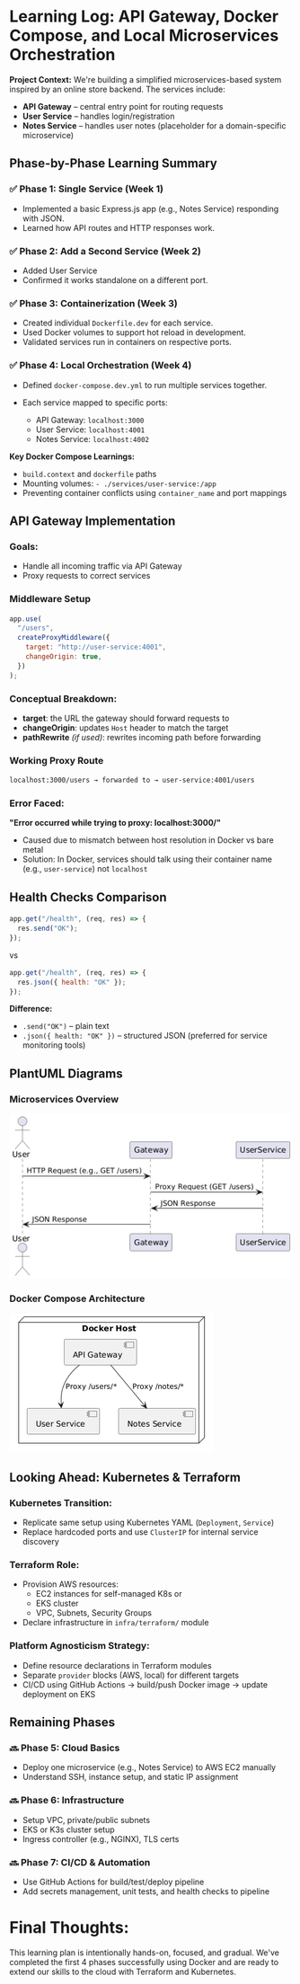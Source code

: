 # **Learning Log: API Gateway, Docker Compose, and Local Microservices Orchestration**

**Project Context:**
We're building a simplified microservices-based system inspired by an online store backend. The services include:

- **API Gateway** – central entry point for routing requests
- **User Service** – handles login/registration
- **Notes Service** – handles user notes (placeholder for a domain-specific microservice)

## **Phase-by-Phase Learning Summary**

### ✅ Phase 1: Single Service (Week 1)

- Implemented a basic Express.js app (e.g., Notes Service) responding with JSON.
- Learned how API routes and HTTP responses work.

### ✅ Phase 2: Add a Second Service (Week 2)

- Added User Service
- Confirmed it works standalone on a different port.

### ✅ Phase 3: Containerization (Week 3)

- Created individual `Dockerfile.dev` for each service.
- Used Docker volumes to support hot reload in development.
- Validated services run in containers on respective ports.

### ✅ Phase 4: Local Orchestration (Week 4)

- Defined `docker-compose.dev.yml` to run multiple services together.
- Each service mapped to specific ports:

  - API Gateway: `localhost:3000`
  - User Service: `localhost:4001`
  - Notes Service: `localhost:4002`

**Key Docker Compose Learnings:**

- `build.context` and `dockerfile` paths
- Mounting volumes: `- ./services/user-service:/app`
- Preventing container conflicts using `container_name` and port mappings

## **API Gateway Implementation**

### Goals:

- Handle all incoming traffic via API Gateway
- Proxy requests to correct services

### Middleware Setup

```js
app.use(
  "/users",
  createProxyMiddleware({
    target: "http://user-service:4001",
    changeOrigin: true,
  })
);
```

### Conceptual Breakdown:

- **target**: the URL the gateway should forward requests to
- **changeOrigin**: updates `Host` header to match the target
- **pathRewrite** _(if used)_: rewrites incoming path before forwarding

### Working Proxy Route

```bash
localhost:3000/users → forwarded to → user-service:4001/users
```

### Error Faced:

**"Error occurred while trying to proxy: localhost:3000/"**

- Caused due to mismatch between host resolution in Docker vs bare metal
- Solution: In Docker, services should talk using their container name (e.g., `user-service`) not `localhost`

## **Health Checks Comparison**

```js
app.get("/health", (req, res) => {
  res.send("OK");
});
```

vs

```js
app.get("/health", (req, res) => {
  res.json({ health: "OK" });
});
```

**Difference:**

- `.send("OK")` – plain text
- `.json({ health: "OK" })` – structured JSON (preferred for service monitoring tools)

## **PlantUML Diagrams**

### Microservices Overview

![](.\img\img-1.png)

### Docker Compose Architecture

![](.\img\img-2.png)

## **Looking Ahead: Kubernetes & Terraform**

### Kubernetes Transition:

- Replicate same setup using Kubernetes YAML (`Deployment`, `Service`)
- Replace hardcoded ports and use `ClusterIP` for internal service discovery

### Terraform Role:

- Provision AWS resources:
  - EC2 instances for self-managed K8s or
  - EKS cluster
  - VPC, Subnets, Security Groups
- Declare infrastructure in `infra/terraform/` module

### Platform Agnosticism Strategy:

- Define resource declarations in Terraform modules
- Separate `provider` blocks (AWS, local) for different targets
- CI/CD using GitHub Actions → build/push Docker image → update deployment on EKS

## **Remaining Phases**

### 🔜 Phase 5: Cloud Basics

- Deploy one microservice (e.g., Notes Service) to AWS EC2 manually
- Understand SSH, instance setup, and static IP assignment

### 🔜 Phase 6: Infrastructure

- Setup VPC, private/public subnets
- EKS or K3s cluster setup
- Ingress controller (e.g., NGINX), TLS certs

### 🔜 Phase 7: CI/CD & Automation

- Use GitHub Actions for build/test/deploy pipeline
- Add secrets management, unit tests, and health checks to pipeline

# **Final Thoughts:**

This learning plan is intentionally hands-on, focused, and gradual. We've completed the first 4 phases successfully using Docker and are ready to extend our skills to the cloud with Terraform and Kubernetes.
